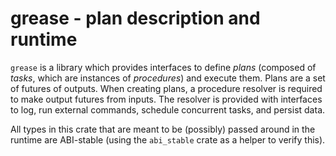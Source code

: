 # grease - plan description and runtime

`grease` is a library which provides interfaces to define _plans_ (composed of
_tasks_, which are instances of _procedures_) and execute them. Plans are a
set of futures of outputs. When creating plans, a procedure resolver is required
to make output futures from inputs. The resolver is provided with interfaces to
log, run external commands, schedule concurrent tasks, and persist data.

All types in this crate that are meant to be (possibly) passed around in the
runtime are ABI-stable (using the `abi_stable` crate as a helper to verify
this).
